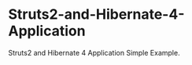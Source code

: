 Struts2-and-Hibernate-4-Application
===================================

Struts2 and Hibernate 4 Application Simple Example.